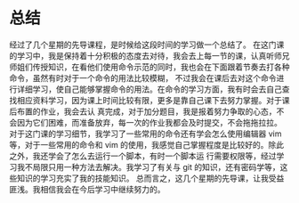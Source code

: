 # 总结
   经过了几个星期的先导课程，是时候给这段时间的学习做一个总结了。
   在这门课的学习中，我是保持着十分积极的态度去对待，我会去上每一节的课，认真听师兄师姐们传授知识，在看他们使用命令示范的同时，我也会在下面跟着节奏去打各种命令，虽然有时对于一个命令的用法比较模糊，
不过我会在课后去对这个命令进行详细学习，使自己能够掌握命令的用法。在命令的学习方面，我有时会去自己查找相应资料学习，因为课上时间比较有限，更多是靠自己课下去努力掌握。对于课后布置的作业，我会去认
真完成，对于加分题目，我是报着努力争取的心态，不会因为它们困难，而准备放弃，每一次的作业我都会及时提交，不会拖拖拉拉。
   对于这门课的学习细节，我学习了一些常用的命令还有学会怎么使用编辑器 vim 等，对于一些常用的命令和 vim 的使用，我感觉自己掌握程度是比较好的。除此之外，我还学会了怎么去运行一个脚本，有时一个脚本运
行需要权限等，经过学习我不局限只用一种方法去解决。我学习了有关与 git 的知识，还有密码学等，这些知识的学习充实了我的技能知识。
   总而言之，这几个星期的先导课，让我受益匪浅。我相信我会在今后学习中继续努力的。
